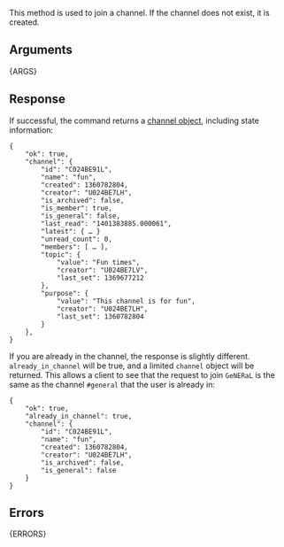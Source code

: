 This method is used to join a channel. If the channel does not exist, it is
created.

## Arguments

{ARGS}


## Response

If successful, the command returns a [channel object](/types/channel), including state information:


	{
	    "ok": true,
	    "channel": {
			"id": "C024BE91L",
			"name": "fun",
			"created": 1360782804,
			"creator": "U024BE7LH",
			"is_archived": false,
			"is_member": true,
			"is_general": false,
			"last_read": "1401383885.000061",
			"latest": { … }
			"unread_count": 0,
			"members": [ … ],
			"topic": {
				"value": "Fun times",
				"creator": "U024BE7LV",
				"last_set": 1369677212
			},
			"purpose": {
				"value": "This channel is for fun",
				"creator": "U024BE7LH",
				"last_set": 1360782804
			}
		},
	}

If you are already in the channel, the response is slightly different.
`already_in_channel` will be true, and a limited `channel` object will be
returned. This allows a client to see that the request to join `GeNERaL` is
the same as the channel `#general` that the user is already in:

	{
	    "ok": true,
	    "already_in_channel": true,
	    "channel": {
	        "id": "C024BE91L",
	        "name": "fun",
	        "created": 1360782804,
	        "creator": "U024BE7LH",
	        "is_archived": false,
	        "is_general": false
	    }
	}


## Errors

{ERRORS}
